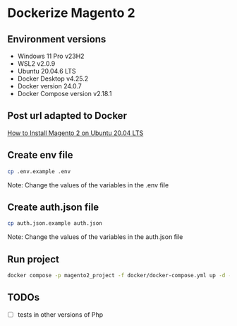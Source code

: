 # Dockerize Magento 2

## Environment versions

- Windows 11 Pro v23H2
- WSL2 v2.0.9
- Ubuntu 20.04.6 LTS
- Docker Desktop v4.25.2
- Docker version 24.0.7
- Docker Compose version v2.18.1

## Post url adapted to Docker

[How to Install Magento 2 on Ubuntu 20.04 LTS](https://allthings.how/how-to-install-magento-2-on-ubuntu-20-04-lts/)

## Create env file

```bash
cp .env.example .env
```

Note: Change the values of the variables in the .env file

## Create auth.json file

```bash
cp auth.json.example auth.json
```

Note: Change the values of the variables in the auth.json file

## Run project

```bash
docker compose -p magento2_project -f docker/docker-compose.yml up -d --build --remove-orphans --force-recreate
```

## TODOs

- [ ] tests in other versions of Php
